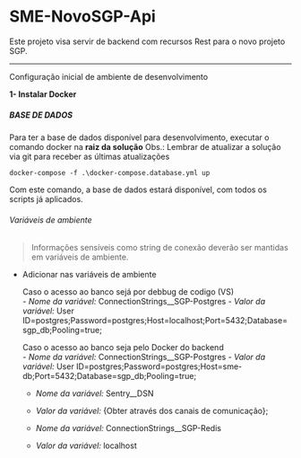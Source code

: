 # SME-NovoSGP-Api
Este projeto visa servir de backend com recursos Rest para o novo projeto SGP.

------------



Configuração inicial de ambiente de desenvolvimento

**1- Instalar Docker**

##### BASE DE DADOS

Para ter a base de dados disponível para desenvolvimento, executar o comando docker na **raiz da solução**
Obs.: Lembrar de atualizar a solução via git para receber as últimas atualizações
```
docker-compose -f .\docker-compose.database.yml up
```

Com este comando, a base de dados estará disponível, com todos os scripts já aplicados.

###### Variáveis de ambiente
> Informações sensíveis como string de conexão deverão ser mantidas em variáveis de ambiente. 

-  Adicionar nas variáveis de ambiente

	Caso o acesso ao banco sejá por debbug de codigo (VS)	
		- *Nome da variável:* ConnectionStrings__SGP-Postgres
		- *Valor da variável:*  User ID=postgres;Password=postgres;Host=localhost;Port=5432;Database=sgp_db;Pooling=true;
		
	Caso o acesso ao banco seja pelo Docker do backend	
		- *Nome da variável:* ConnectionStrings__SGP-Postgres
		- *Valor da variável:*  User ID=postgres;Password=postgres;Host=sme-db;Port=5432;Database=sgp_db;Pooling=true;
	     
   - *Nome da variável:* Sentry__DSN
   - *Valor da variável:*  {Obter através dos canais de comunicação};

   - *Nome da variável:* ConnectionStrings__SGP-Redis
   - *Valor da variável:*  localhost
